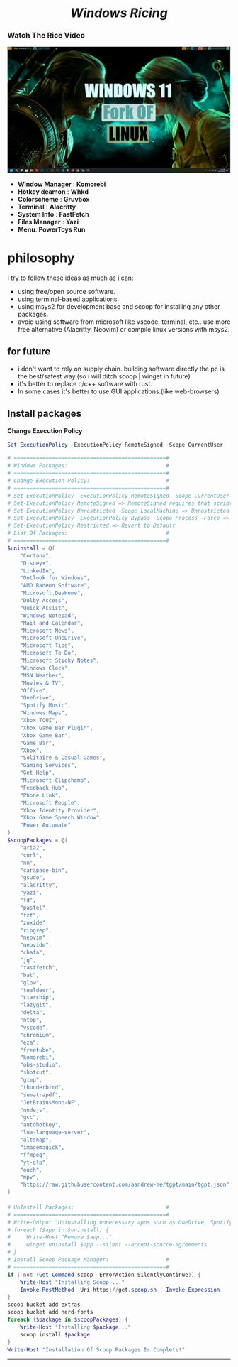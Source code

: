 <h1 align="center"><i>Windows Ricing</i></h1>


### Watch The Rice Video
[![Watch The Rice Video](./assets/thumbnail.jpg)](https://www.youtube.com/watch?v=T-dgnOKJNc4&t=43s)
<!--![alt text](./assets/screen.png)-->


- **Window Manager** : **Komorebi**
- **Hotkey deamon** : **Whkd**
- **Colorscheme** : **Gruvbox**
- **Terminal** : **Alacritty**
- **System Info** : **FastFetch**
- **Files Manager** : **Yazi**
- **Menu**: **PowerToys Run**

# philosophy

I try to follow these ideas as much as i can:

- using free/open source software.
- using terminal-based applications.
- using msys2 for development base and scoop for installing any other packages.
- avoid using software from microsoft like vscode, terminal, etc.. use more free alternative (Alacritty, Neovim) or compile linux versions with msys2.

## for future

- i don't want to rely on supply chain. building software directly the pc is the best/safest way.(so i will ditch scoop | winget in future)
- it's better to replace c/c++ software with rust.
- In some cases it's better to use GUI applications.(like web-browsers)

## Install packages

**Change Execution Policy**

```powershell
Set-ExecutionPolicy -ExecutionPolicy RemoteSigned -Scope CurrentUser
```

```powershell
# ================================================#
# Windows Packages:				                  #
# ================================================#
# Change Execution Policy:                        #
# ================================================#
# Set-ExecutionPolicy -ExecutionPolicy RemoteSigned -Scope CurrentUser => Recomanded
# Set-ExecutionPolicy RemoteSigned => RemoteSigned requires that scripts downloaded from the internet have a digital signature# Set-ExecutionPolicy Unrestricted -Scope LocalMachine =>
# Set-ExecutionPolicy Unrestricted -Scope LocalMachine => Unrestricted does not enforce any restrictions
# Set-ExecutionPolicy -ExecutionPolicy Bypass -Scope Process -Force => Bypass In Current Session Only
# Set-ExecutionPolicy Restricted => Revert to Default
# List Of Packages:	                              #
# ================================================#
$uninstall = @(
    "Cortana",
    "Disney+",
    "LinkedIn",
    "Outlook for Windows",
    "AMD Radeon Software",
    "Microsoft.DevHome",
    "Dolby Access",
    "Quick Assist",
    "Windows Notepad",
    "Mail and Calendar",
    "Microsoft News",
    "Microsoft OneDrive",
    "Microsoft Tips",
    "Microsoft To Do",
    "Microsoft Sticky Notes",
    "Windows Clock",
    "MSN Weather",
    "Movies & TV",
    "Office",
    "OneDrive",
    "Spotify Music",
    "Windows Maps",
    "Xbox TCUI",
    "Xbox Game Bar Plugin",
    "Xbox Game Bar",
    "Game Bar",
    "Xbox",
    "Solitaire & Casual Games",
    "Gaming Services",
    "Get Help",
    "Microsoft Clipchamp",
    "Feedback Hub",
    "Phone Link",
    "Microsoft People",
    "Xbox Identity Provider",
    "Xbox Game Speech Window",
    "Power Automate"
)
$scoopPackages = @(
    "aria2",
    "curl",
    "nu",
    "carapace-bin",
    "gsudo",
    "alacritty",
    "yazi",
    "fd",
    "pastel",
    "fzf",
    "zoxide",
    "ripgrep",
    "neovim",
    "neovide",
    "chafa",
    "jq",
    "fastfetch",
    "bat",
    "glow",
    "tealdeer",
    "starship",
    "lazygit",
    "delta",
    "ntop",
    "vscode",
    "chromium",
    "eza",
    "freetube",
    "komorebi",
    "obs-studio",
    "shotcut",
    "gimp",
    "thunderbird",
    "sumatrapdf",
    "JetBrainsMono-NF",
    "nodejs",
    "gcc",
    "autohotkey",
    "lua-language-server",
    "altsnap",
    "imagemagick",
    "ffmpeg",
    "yt-dlp",
    "ouch",
    "mpv",
    "https://raw.githubusercontent.com/aandrew-me/tgpt/main/tgpt.json"
)

# UnInstall Packages:	                          #
# ================================================#
# Write-Output "Uninstalling unnecessary apps such as OneDrive, Spotify, and Disney+..."
# foreach ($app in $uninstall) {
#     Write-Host "Remove $app..."
#     winget uninstall $app --silent --accept-source-agreements
# }
# Install Scoop Package Manager:	              #
# ================================================#
if (-not (Get-Command scoop -ErrorAction SilentlyContinue)) {
    Write-Host "Installing Scoop ..."
    Invoke-RestMethod -Uri https://get.scoop.sh | Invoke-Expression
}
scoop bucket add extras
scoop bucket add nerd-fonts
foreach ($package in $scoopPackages) {
    Write-Host "Installing $package..."
    scoop install $package
}
Write-Host "Installation Of Scoop Packages Is Complete!"
```

---
